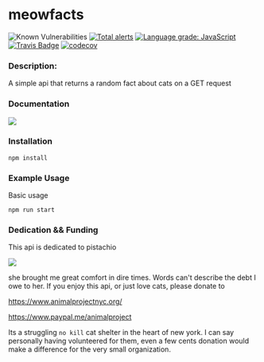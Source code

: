 meowfacts
=========

![Known Vulnerabilities](https://snyk.io/test/github/wh-iterabb-it/meowfacts/badge.svg) 
[![Total alerts](https://img.shields.io/lgtm/alerts/g/wh-iterabb-it/meowfacts.svg?logo=lgtm&logoWidth=18)](https://lgtm.com/projects/g/wh-iterabb-it/meowfacts/alerts/) 
[![Language grade: JavaScript](https://img.shields.io/lgtm/grade/javascript/g/wh-iterabb-it/meowfacts.svg?logo=lgtm&logoWidth=18)](https://lgtm.com/projects/g/wh-iterabb-it/meowfacts/context:javascript)
[![Travis Badge](https://travis-ci.org/wh-iterabb-it/meowfacts.svg?branch=master)](https://travis-ci.org/wh-iterabb-it/meowfacts)
[![codecov](https://codecov.io/gh/wh-iterabb-it/meowfacts/branch/master/graph/badge.svg)](https://codecov.io/gh/wh-iterabb-it/meowfacts)


### Description:

A simple api that returns a random fact about cats on a GET request

### Documentation
[![](https://raw.githubusercontent.com/swagger-api/swagger.io/wordpress/images/assets/SW-logo-clr.png)](https://app.swaggerhub.com/apis-docs/whiterabbit8/meowfacts/1.0.0)


### Installation

```
npm install
```
### Example Usage

Basic usage
```
npm run start
```

### Dedication && Funding

This api is dedicated to pistachio

![](https://i.imgur.com/2EGh2Bp.jpg)

she brought me great comfort in dire times. Words can't describe the debt I owe to her. If you enjoy this api, or just love cats, please donate to

https://www.animalprojectnyc.org/

https://www.paypal.me/animalproject

Its a struggling `no kill` cat shelter in the heart of new york. I can say personally having volunteered for them, even a few cents donation would make a difference for the very small organization.
